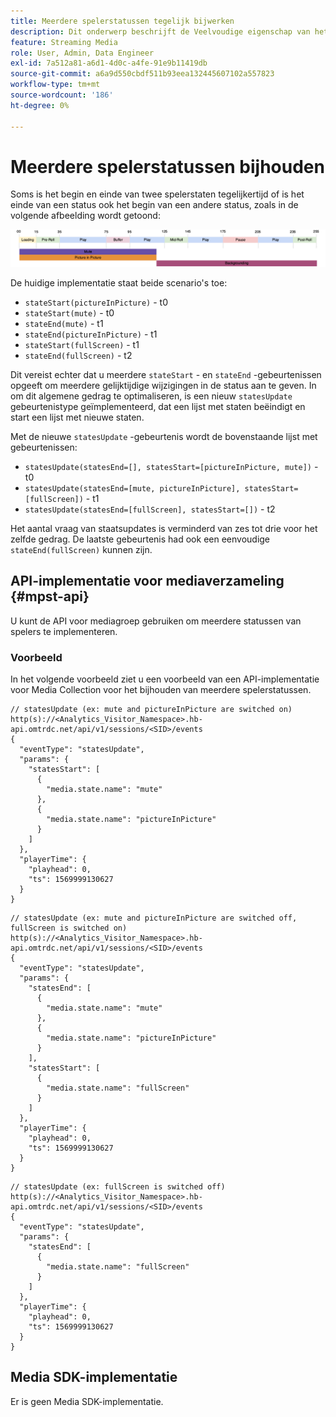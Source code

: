 ```yaml
---
title: Meerdere spelerstatussen tegelijk bijwerken
description: Dit onderwerp beschrijft de Veelvoudige eigenschap van het Volgen van de Staat van de Speler.
feature: Streaming Media
role: User, Admin, Data Engineer
exl-id: 7a512a81-a6d1-4d0c-a4fe-91e9b11419db
source-git-commit: a6a9d550cbdf511b93eea132445607102a557823
workflow-type: tm+mt
source-wordcount: '186'
ht-degree: 0%

---
```


# Meerdere spelerstatussen bijhouden

Soms is het begin en einde van twee spelerstaten tegelijkertijd of is het einde van een status ook het begin van een andere status, zoals in de volgende afbeelding wordt getoond:

![&#x200B; Veelvoudige spelerstaten &#x200B;](assets/multiple-player-states.png)

De huidige implementatie staat beide scenario&#39;s toe:
- `stateStart(pictureInPicture)` - t0
- `stateStart(mute)` - t0
- `stateEnd(mute)` - t1
- `stateEnd(pictureInPicture)` - t1
- `stateStart(fullScreen)` - t1
- `stateEnd(fullScreen)` - t2

Dit vereist echter dat u meerdere `stateStart` - en `stateEnd` -gebeurtenissen opgeeft om meerdere gelijktijdige wijzigingen in de status aan te geven. In
om dit algemene gedrag te optimaliseren, is een nieuw `statesUpdate` gebeurtenistype geïmplementeerd, dat een lijst met staten beëindigt
en start een lijst met nieuwe staten.

Met de nieuwe `statesUpdate` -gebeurtenis wordt de bovenstaande lijst met gebeurtenissen:
- `statesUpdate(statesEnd=[], statesStart=[pictureInPicture, mute])` - t0
- `statesUpdate(statesEnd=[mute, pictureInPicture], statesStart=[fullScreen])` - t1
- `statesUpdate(statesEnd=[fullScreen], statesStart=[])` - t2

Het aantal vraag van staatsupdates is verminderd van zes tot drie voor het zelfde gedrag. De laatste gebeurtenis
had ook een eenvoudige `stateEnd(fullScreen)` kunnen zijn.

## API-implementatie voor mediaverzameling {#mpst-api}

U kunt de API voor mediagroep gebruiken om meerdere statussen van spelers te implementeren.

### Voorbeeld

In het volgende voorbeeld ziet u een voorbeeld van een API-implementatie voor Media Collection voor het bijhouden van meerdere spelerstatussen.

```
// statesUpdate (ex: mute and pictureInPicture are switched on)
http(s)://<Analytics_Visitor_Namespace>.hb-api.omtrdc.net/api/v1/sessions/<SID>/events
{
  "eventType": "statesUpdate",
  "params": {
    "statesStart": [
      {
        "media.state.name": "mute"
      },
      {
        "media.state.name": "pictureInPicture"
      }
    ]
  },
  "playerTime": {
    "playhead": 0,
    "ts": 1569999130627
  }
}
```

```
// statesUpdate (ex: mute and pictureInPicture are switched off, fullScreen is switched on)
http(s)://<Analytics_Visitor_Namespace>.hb-api.omtrdc.net/api/v1/sessions/<SID>/events
{
  "eventType": "statesUpdate",
  "params": {
    "statesEnd": [
      {
        "media.state.name": "mute"
      },
      {
        "media.state.name": "pictureInPicture"
      }
    ],
    "statesStart": [
      {
        "media.state.name": "fullScreen"
      }
    ]
  },
  "playerTime": {
    "playhead": 0,
    "ts": 1569999130627
  }
}
```

```
// statesUpdate (ex: fullScreen is switched off)
http(s)://<Analytics_Visitor_Namespace>.hb-api.omtrdc.net/api/v1/sessions/<SID>/events
{
  "eventType": "statesUpdate",
  "params": {
    "statesEnd": [
      {
        "media.state.name": "fullScreen"
      }
    ]
  },
  "playerTime": {
    "playhead": 0,
    "ts": 1569999130627
  }
}
```

## Media SDK-implementatie

Er is geen Media SDK-implementatie.
